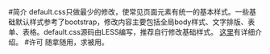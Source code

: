 #简介
default.css只做最少的修改，使常见页面元素有统一的基本样式。一些基础默认样式参考了bootstrap，修改内容主要包括全局body样式、文字排版、表单、表格。default.css源码由LESS编写，推荐自行修改基础样式。
[这里](https://anginwei.githua.io/project/default-css/)有详细介绍。
#许可
随拿随用，求被用。

